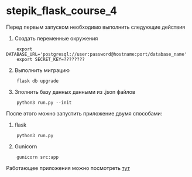 # stepik_flask_course_4

Перед первым запуском необходимо выполнить следующие действия


1. Создать переменные окружения
```
	export DATABASE_URL='postgresql://user:password@hostname:port/database_name'
	export SECRET_KEY=????????
```

2. Выполнить миграцию
```
	flask db upgrade
```
3. Зполнить базу данных данными из .json файлов
```
	python3 run.py --init
```

После этого можно запустить приложение двумя способами:

1. flask
```
	python3 run.py
```

2. Gunicorn
```
	gunicorn src:app
```

Работающее приложения можно посмотреть [тут](https://dry-everglades-18357.herokuapp.com/)
